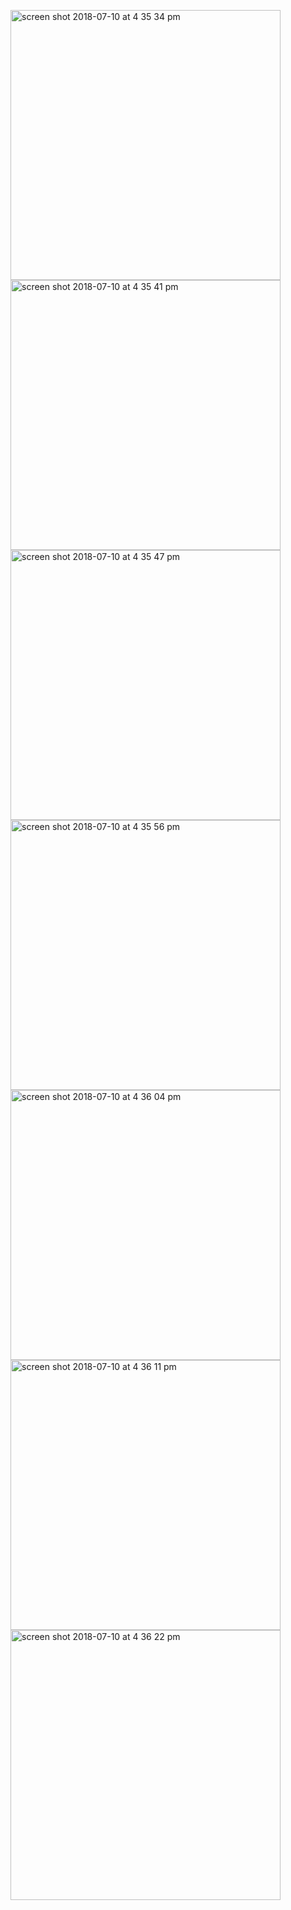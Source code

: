 <p float="left">
<img width="432" height=”600” alt="screen shot 2018-07-10 at 4 35 34 pm" src="https://user-images.githubusercontent.com/41017424/42539083-8070492a-845f-11e8-94c8-b9c6c58f2982.png">
<img width="432" height=”600” alt="screen shot 2018-07-10 at 4 35 41 pm" src="https://user-images.githubusercontent.com/41017424/42539085-8145f796-845f-11e8-8de3-3a86c4641292.png">
<img width="432" height=”600” alt="screen shot 2018-07-10 at 4 35 47 pm" src="https://user-images.githubusercontent.com/41017424/42539087-821c0228-845f-11e8-82f2-3d63771ec208.png">
<img width="432" height=”600” alt="screen shot 2018-07-10 at 4 35 56 pm" src="https://user-images.githubusercontent.com/41017424/42539090-82e3a3e6-845f-11e8-9ed5-e8ebbd3a56b3.png">
<img width="432" height=”600” alt="screen shot 2018-07-10 at 4 36 04 pm" src="https://user-images.githubusercontent.com/41017424/42539091-83ae24e0-845f-11e8-9e7a-60e848b6b8cd.png">
<img width="432" height=”600” alt="screen shot 2018-07-10 at 4 36 11 pm" src="https://user-images.githubusercontent.com/41017424/42539092-8493421e-845f-11e8-919c-30b2ebfc61d2.png">
<img width="432" height=”600” alt="screen shot 2018-07-10 at 4 36 22 pm" src="https://user-images.githubusercontent.com/41017424/42539094-859287f6-845f-11e8-9859-568d2add8de8.png">

</p>
